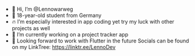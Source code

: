 - 👋 Hi, I’m @Lennowarweg
- 📝 18-year-old student from Germany
- 🔥 I’m especially interested in app coding yet try my luck with other projects as well
- 🌱 I’m currently working on a project tracker app
- 👀 Looking forward to work with Flutter in the future
Socials can be found on my LinkTree:
https://linktr.ee/LennoDev


<!---
Lennowarweg/Lennowarweg is a ✨ special ✨ repository because its `README.md` (this file) appears on your GitHub profile.
You can click the Preview link to take a look at your changes.
--->
